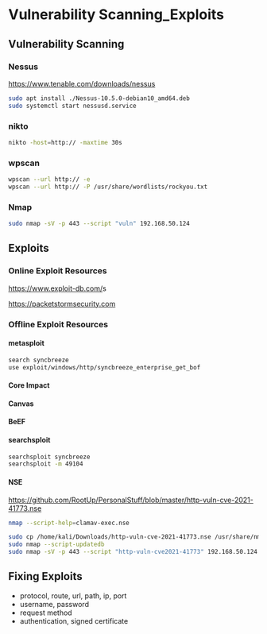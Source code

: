 
# Vulnerability Scanning_Exploits

## Vulnerability Scanning

### Nessus

<https://www.tenable.com/downloads/nessus>

```bash
sudo apt install ./Nessus-10.5.0-debian10_amd64.deb
sudo systemctl start nessusd.service
```

### nikto

```bash
nikto -host=http:// -maxtime 30s
```

### wpscan

```bash
wpscan --url http:// -e
wpscan --url http:// -P /usr/share/wordlists/rockyou.txt
```

### Nmap

```bash
sudo nmap -sV -p 443 --script "vuln" 192.168.50.124
```

## Exploits

### Online Exploit Resources

<https://www.exploit-db.com/>s

<https://packetstormsecurity.com>

### Offline Exploit Resources

#### metasploit

```bash
search syncbreeze
use exploit/windows/http/syncbreeze_enterprise_get_bof
```

#### Core Impact

#### Canvas

#### BeEF

#### searchsploit

```bash
searchsploit syncbreeze
searchsploit -m 49104
```

#### NSE

<https://github.com/RootUp/PersonalStuff/blob/master/http-vuln-cve-2021-41773.nse>

```bash
nmap --script-help=clamav-exec.nse

sudo cp /home/kali/Downloads/http-vuln-cve-2021-41773.nse /usr/share/nmap/scripts/http-vuln-cve2021-41773.nse
sudo nmap --script-updatedb
sudo nmap -sV -p 443 --script "http-vuln-cve2021-41773" 192.168.50.124
```

## Fixing Exploits

- protocol, route, url, path, ip, port
- username, password
- request method
- authentication, signed certificate
